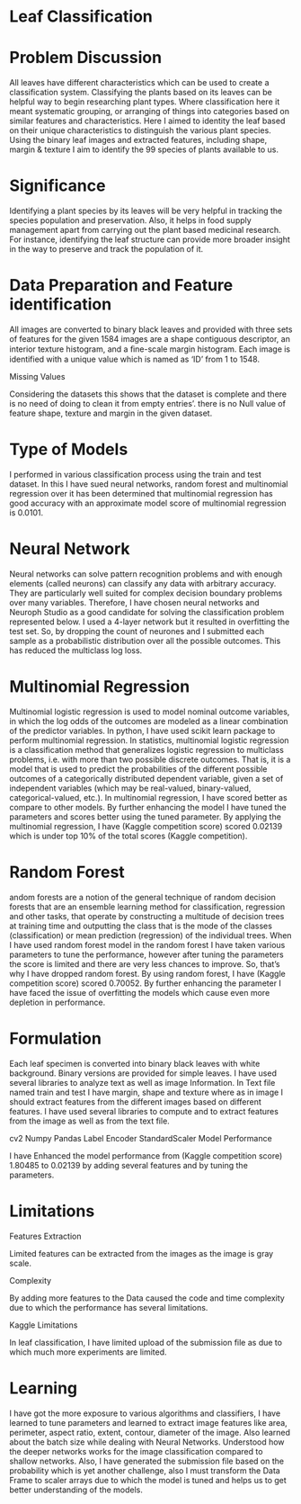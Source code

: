 # Leaf Classification

# Problem Discussion

All leaves have different characteristics which can be used to create a classification system. Classifying the plants based on its leaves can be helpful way to begin researching plant types. Where classification here it meant systematic grouping, or arranging of things into categories based on similar features and characteristics. Here I aimed to identity the leaf based on their unique characteristics to distinguish the various plant species. Using the binary leaf images and extracted features, including shape, margin & texture I aim to identify the 99 species of plants available to us.

# Significance

Identifying a plant species by its leaves will be very helpful in tracking the species population and preservation. Also, it helps in food supply management apart from carrying out the plant based medicinal research. For instance, identifying the leaf structure can provide more broader insight in the way to preserve and track the population of it.

# Data Preparation and Feature identification

All images are converted to binary black leaves and provided with three sets of features for the given 1584 images are a shape contiguous descriptor, an interior texture histogram, and a ﬁne-scale margin histogram. Each image is identified with a unique value which is named as ‘ID’ from 1 to 1548.

Missing Values

Considering the datasets this shows that the dataset is complete and there is no need of doing to clean it from empty entries’. there is no Null value of feature shape, texture and margin in the given dataset.

# Type of Models

I performed in various classification process using the train and test dataset. In this I have sued neural networks, random forest and multinomial regression over it has been determined that multinomial regression has good accuracy with an approximate model score of multinomial regression is 0.0101.

# Neural Network

Neural networks can solve pattern recognition problems and with enough elements (called neurons) can classify any data with arbitrary accuracy. They are particularly well suited for complex decision boundary problems over many variables. Therefore, I have chosen neural networks and Neuroph Studio as a good candidate for solving the classification problem represented below.
I used a 4-layer network but it resulted in overfitting the test set. So, by dropping the count of neurones and I submitted each sample as a probabilistic distribution over all the possible outcomes. This has reduced the multiclass log loss.

# Multinomial Regression

Multinomial logistic regression is used to model nominal outcome variables, in which the log odds of the outcomes are modeled as a linear combination of the predictor variables. In python, I have used scikit learn package to perform multinomial regression.
In statistics, multinomial logistic regression is a classification method that generalizes logistic regression to multiclass problems, i.e. with more than two possible discrete outcomes. That is, it is a model that is used to predict the probabilities of the different possible outcomes of a categorically distributed dependent variable, given a set of independent variables (which may be real-valued, binary-valued, categorical-valued, etc.). In multinomial regression, I have scored better as compare to other models. By further enhancing the model I have tuned the parameters and scores better using the tuned parameter. By applying the multinomial regression, I have (Kaggle  competition score)  scored 0.02139 which is under top 10% of the total scores (Kaggle  competition).

# Random Forest

andom forests are a notion of the general technique of random decision forests that are an ensemble learning method for classification, regression and other tasks, that operate by constructing a multitude of decision trees at training time and outputting the class that is the mode of the classes (classification) or mean prediction (regression) of the individual trees.
When I have used random forest model in the random forest I have taken various parameters to tune the performance, however after tuning the parameters the score is limited and there are very less chances to improve. So, that’s why I have dropped random forest. By using random forest, I have (Kaggle competition score) scored 0.70052. By further enhancing the parameter I have faced the issue of overfitting the models which cause even more depletion in performance.


# Formulation 

Each leaf specimen is converted into binary black leaves with white background. Binary versions are provided for simple leaves. I have used several libraries to analyze text as well as image Information. In Text file named train and test I have margin, shape and texture where as in image I should extract features from the different images based on different features.
I have used several libraries to compute and to extract features from the image as well as from the text file. 

cv2
Numpy
Pandas
Label Encoder
StandardScaler
Model Performance

I have Enhanced the model performance from (Kaggle  competition score) 1.80485 to 0.02139 by adding several features and by tuning the parameters. 

# Limitations

Features Extraction

Limited features can be extracted from the images as the image is gray scale.

Complexity

By adding more features to the Data caused the code and time complexity due to which the performance has several limitations. 

Kaggle Limitations

In leaf classification, I have limited upload of the submission file as due to which much more experiments are limited.

# Learning

I have got the more exposure to various algorithms and classifiers, I have learned to tune parameters and learned to extract image features like area, perimeter, aspect ratio, extent, contour, diameter of the image. Also learned about the batch size while dealing with Neural Networks. Understood how the deeper networks works for the image classification compared to shallow networks. Also, I have generated the submission file based on the probability which is yet another challenge, also I must transform the Data Frame to scaler arrays due to which the model is tuned and helps us to get better understanding of the models.
